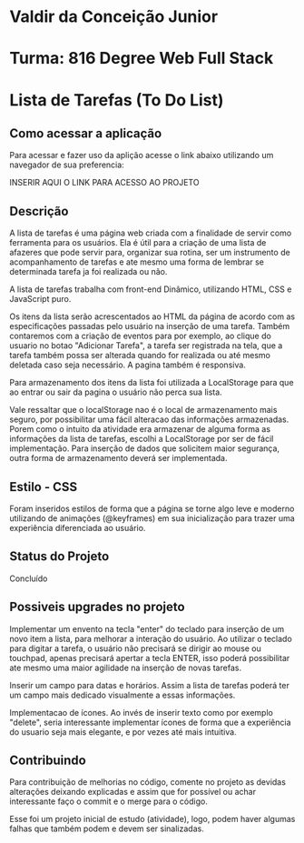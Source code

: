 # Valdir da Conceição Junior

# Turma: 816 Degree Web Full Stack

# Lista de Tarefas (To Do List)

## Como acessar a aplicação

Para acessar e fazer uso da aplição acesse o link abaixo utilizando um navegador de sua preferencia:

INSERIR AQUI O LINK PARA ACESSO AO PROJETO

## Descrição

A lista de tarefas é uma página web criada com a finalidade de servir como ferramenta para os usuários. Ela é útil para a criação de uma lista de afazeres que pode servir para, organizar sua rotina, ser um instrumento de acompanhamento de tarefas e ate mesmo uma forma de lembrar se determinada tarefa ja foi realizada ou não.

A lista de tarefas trabalha com front-end Dinâmico, utilizando HTML, CSS e JavaScript puro.

Os itens da lista serão acrescentados ao HTML da página de acordo com as especificações passadas pelo usuário na inserção de uma tarefa. Também contaremos com a criação de eventos para por exemplo, ao clique do usuario no botao "Adicionar Tarefa", a tarefa ser registrada na tela, que a tarefa também possa ser alterada quando for realizada ou até mesmo deletada caso seja necessário. A pagina também é responsiva.

Para armazenamento dos itens da lista foi utilizada a LocalStorage para que ao entrar ou sair da pagina o usuário não perca sua lista.

Vale ressaltar que o localStorage nao é o local de armazenamento mais seguro, por possibilitar uma fácil alteracao das informações armazenadas. Porem como o intuito da atividade era armazenar de alguma forma as informações da lista de tarefas, escolhi a LocalStorage por ser de fácil implementação. Para inserção de dados que solicitem maior segurança, outra forma de armazenamento deverá ser implementada.

## Estilo - CSS

Foram inseridos estilos de forma que a página se torne algo leve e moderno utilizando de animações (@keyframes) em sua inicialização para trazer uma experiência diferenciada ao usuário.

## Status do Projeto

Concluído

## Possiveis upgrades no projeto

Implementar um envento na tecla "enter" do teclado para inserção de um novo item a lista, para melhorar a interação do usuário. Ao utilizar o teclado para digitar a tarefa, o usuário não precisará se dirigir ao mouse ou touchpad, apenas precisará apertar a tecla ENTER, isso poderá possibilitar ate mesmo uma maior agilidade na inserção de novas tarefas.

Inserir um campo para datas e horários. Assim a lista de tarefas poderá ter um campo mais dedicado visualmente a essas informações.

Implementacao de ícones. Ao invés de inserir texto como por exemplo "delete", seria interessante implementar ícones de forma que a experiência do usuario seja mais elegante, e por vezes até mais intuitiva.

## Contribuindo

Para contribuição de melhorias no código, comente no projeto as devidas alterações deixando explicadas e assim que for possível ou achar interessante faço o commit e o merge para o código.

Esse foi um projeto inicial de estudo (atividade), logo, podem haver algumas falhas que também podem e devem ser sinalizadas.
